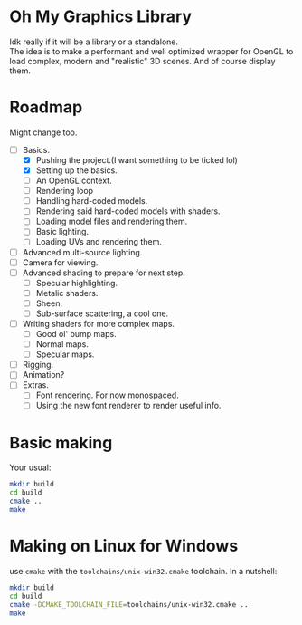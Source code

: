 # Oh My Graphics Library
Idk really if it will be a library or a standalone.\
The idea is to make a performant and well optimized wrapper for OpenGL to load complex, modern and "realistic" 3D scenes. And of course display them.

# Roadmap
Might change too.
- [ ] Basics.
  - [x] Pushing the project.(I want something to be ticked lol)
  - [x] Setting up the basics.
  - [ ] An OpenGL context.
  - [ ] Rendering loop
  - [ ] Handling hard-coded models.
  - [ ] Rendering said hard-coded models with shaders.
  - [ ] Loading model files and rendering them.
  - [ ] Basic lighting.
  - [ ] Loading UVs and rendering them.
- [ ] Advanced multi-source lighting.
- [ ] Camera for viewing.
- [ ] Advanced shading to prepare for next step.
  - [ ] Specular highlighting.
  - [ ] Metalic shaders.
  - [ ] Sheen.
  - [ ] Sub-surface scattering, a cool one.
- [ ] Writing shaders for more complex maps.
  - [ ] Good ol' bump maps.
  - [ ] Normal maps.
  - [ ] Specular maps.
- [ ] Rigging.
- [ ] Animation?
- [ ] Extras.
  - [ ] Font rendering. For now monospaced.
  - [ ] Using the new font renderer to render useful info.

# Basic making
Your usual:
```sh
mkdir build
cd build
cmake ..
make
```

# Making on Linux for Windows
use `cmake` with the `toolchains/unix-win32.cmake` toolchain. In a nutshell:
```sh
mkdir build
cd build
cmake -DCMAKE_TOOLCHAIN_FILE=toolchains/unix-win32.cmake ..
make
```
